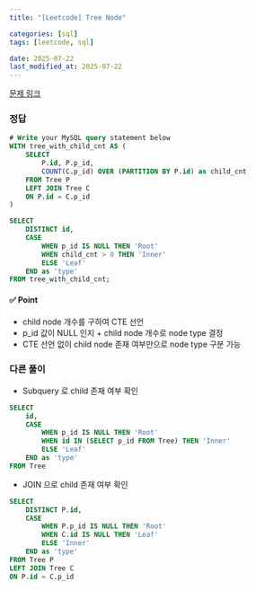 ```yaml
---
title: "[Leetcode] Tree Node"

categories: [sql]
tags: [leetcode, sql]

date: 2025-07-22
last_modified_at: 2025-07-22
---
```

[문제 링크](https://leetcode.com/problems/tree-node/)

### 정답
```sql
# Write your MySQL query statement below
WITH tree_with_child_cnt AS (
    SELECT 
        P.id, P.p_id,
        COUNT(C.p_id) OVER (PARTITION BY P.id) as child_cnt
    FROM Tree P
    LEFT JOIN Tree C
    ON P.id = C.p_id
)

SELECT 
    DISTINCT id,
    CASE
        WHEN p_id IS NULL THEN 'Root'
        WHEN child_cnt > 0 THEN 'Inner'
        ELSE 'Leaf'
    END as 'type'
FROM tree_with_child_cnt;
```

#### ✅ Point
- child node 개수를 구하여 CTE 선언
- p_id 값이 NULL 인지 + child node 개수로 node type 결정
- CTE 선언 없이 child node 존재 여부만으로 node type 구분 가능 

### 다른 풀이
- Subquery 로 child 존재 여부 확인

```sql
SELECT 
    id,
    CASE
        WHEN p_id IS NULL THEN 'Root'
        WHEN id IN (SELECT p_id FROM Tree) THEN 'Inner'
        ELSE 'Leaf'
    END as 'type'
FROM Tree
```

- JOIN 으로 child 존재 여부 확인
```sql
SELECT 
    DISTINCT P.id,
    CASE
        WHEN P.p_id IS NULL THEN 'Root'
        WHEN C.id IS NULL THEN 'Leaf'
        ELSE 'Inner'
    END as 'type'
FROM Tree P
LEFT JOIN Tree C
ON P.id = C.p_id 
```